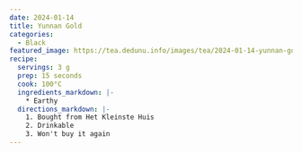 ```yaml
---
date: 2024-01-14
title: Yunnan Gold
categories:
  - Black
featured_image: https://tea.dedunu.info/images/tea/2024-01-14-yunnan-gold-1.PNG
recipe:
  servings: 3 g
  prep: 15 seconds
  cook: 100°C
  ingredients_markdown: |-
    * Earthy
  directions_markdown: |-
    1. Bought from Het Kleinste Huis
    2. Drinkable
    3. Won't buy it again
---
```

